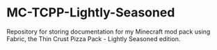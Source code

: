 # MC-TCPP-Lightly-Seasoned
Repository for storing documentation for my Minecraft mod pack using Fabric, the Thin Crust Pizza Pack - Lightly Seasoned edition.
